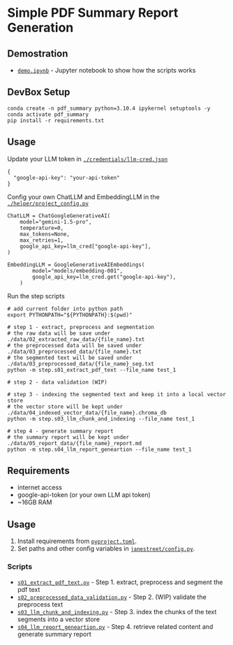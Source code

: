 # Simple PDF Summary Report Generation

## Demostration

- [`demo.ipynb`](demo.ipynb) - Jupyter notebook to show how the scripts works

## DevBox Setup

```
conda create -n pdf_summary python=3.10.4 ipykernel setuptools -y
conda activate pdf_summary
pip install -r requirements.txt
```

## Usage

Update your LLM token in [`./credentials/llm-cred.json`](./helper/project_config.py)

```
{
  "google-api-key": "your-api-token"
}
```

Config your own ChatLLM and EmbeddingLLM in the [`./helper/project_config.py`](./helper/project_config.py)

```
ChatLLM = ChatGoogleGenerativeAI(
    model="gemini-1.5-pro",
    temperature=0,
    max_tokens=None,
    max_retries=1,
    google_api_key=llm_cred["google-api-key"],
)

EmbeddingLLM = GoogleGenerativeAIEmbeddings(
        model="models/embedding-001",
        google_api_key=llm_cred.get("google-api-key"),
    )
```

Run the step scripts

```
# add current folder into python path
export PYTHONPATH="${PYTHONPATH}:$(pwd)"

# step 1 - extract, preprocess and segmentation
# the raw data will be save under ./data/02_extracted_raw_data/{file_name}.txt
# the preprocessed data will be saved under ./data/03_preprocessed_data/{file_name}.txt
# the segmented text will be saved under ./data/03_preprocessed_data/{file_name}_seg.txt
python -m step.s01_extract_pdf_text --file_name test_1

# step 2 - data validation (WIP)

# step 3 - indexing the segmented text and keep it into a local vector store
# the vector store will be kept under ./data/04_indexed_vector_data/{file_name}.chroma_db
python -m step.s03_llm_chunk_and_indexing --file_name test_1

# step 4 - generate summary report
# the summary report will be kept under ./data/05_report_data/{file_name}_report.md
python -m step.s04_llm_report_geneartion --file_name test_1
```

## Requirements

- internet access
- google-api-token (or your own LLM api token)
- ~16GB RAM

## Usage

1. Install requirements from [`pyproject.toml`](pyproject.toml).
2. Set paths and other config variables in [`janestreet/config.py`](janestreet/config.py).

### Scripts

- [`s01_extract_pdf_text.py`](step/s01_extract_pdf_text.py) - Step 1. extract, preprocess and segment the pdf text
- [`s02_preprocessed_data_validation.py`](step/s02_preprocessed_data_validation.py) - Step 2. (WIP) validate the preprocess text
- [`s03_llm_chunk_and_indexing.py`](step/s03_llm_chunk_and_indexing.py) - Step 3. index the chunks of the text segments into a vector store
- [`s04_llm_report_geneartion.py`](step/s04_llm_report_geneartion.py) - Step 4. retrieve related content and generate summary report
